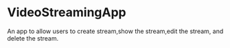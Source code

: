# VideoStreamingApp
An app to allow users to create stream,show the stream,edit the stream, and delete the stream.
